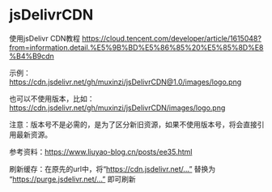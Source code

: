 # jsDelivrCDN

使用jsDelivr CDN教程
https://cloud.tencent.com/developer/article/1615048?from=information.detail.%E5%9B%BD%E5%86%85%20%E5%85%8D%E8%B4%B9cdn

示例：
https://cdn.jsdelivr.net/gh/muxinzi/jsDelivrCDN@1.0/images/logo.png

也可以不使用版本，比如：https://cdn.jsdelivr.net/gh/muxinzi/jsDelivrCDN/images/logo.png

注意：版本号不是必需的，是为了区分新旧资源，如果不使用版本号，将会直接引用最新资源。

参考资料：https://www.liuyao-blog.cn/posts/ee35.html

刷新缓存：在原先的url中，将“https://cdn.jsdelivr.net/…” 替换为 “https://purge.jsdelivr.net/…” 即可刷新
